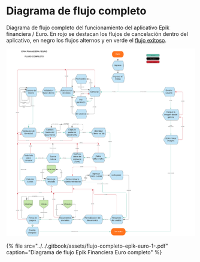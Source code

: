 # Diagrama de flujo completo

Diagrama de flujo completo del funcionamiento del aplicativo Epik financiera / Euro. En rojo se destacan los flujos de cancelación dentro del aplicativo, en negro los flujos alternos y en verde el [flujo exitoso](diagrama-de-flujo-exitoso.md). 

![](../../.gitbook/assets/flujo-completo-epik-euro-1-.png)

{% file src="../../.gitbook/assets/flujo-completo-epik-euro-1-.pdf" caption="Diagrama de flujo Epik Financiera Euro completo" %}


